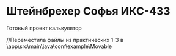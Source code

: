 # Штейнбрехер Софья ИКС-433

Готовый проект калькулятор

//Переместила файлы из практических 1-3 в \app\src\main\java\com\example\Movable
